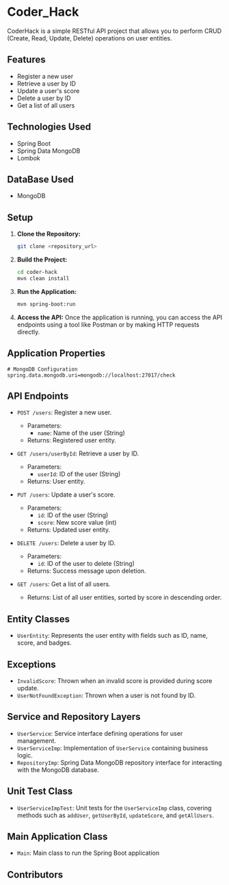 # Coder_Hack

CoderHack is a simple RESTful API project that allows you to perform CRUD (Create, Read, Update, Delete) operations on user entities.

## Features

- Register a new user
- Retrieve a user by ID
- Update a user's score
- Delete a user by ID
- Get a list of all users

## Technologies Used

- Spring Boot
- Spring Data MongoDB
- Lombok

## DataBase Used

- MongoDB

## Setup

1. **Clone the Repository:**
   ```bash
   git clone <repository_url>
   ```

2. **Build the Project:**
   ```bash
   cd coder-hack
   mvn clean install
   ```

3. **Run the Application:**
   ```bash
   mvn spring-boot:run
   ```

4. **Access the API:**
   Once the application is running, you can access the API endpoints using a tool like Postman or by making HTTP requests directly.

## Application Properties

```properties
# MongoDB Configuration
spring.data.mongodb.uri=mongodb://localhost:27017/check
```

## API Endpoints

- `POST /users`: Register a new user.
  - Parameters:
    - `name`: Name of the user (String)
  - Returns: Registered user entity.

- `GET /users/userById`: Retrieve a user by ID.
  - Parameters:
    - `userId`: ID of the user (String)
  - Returns: User entity.

- `PUT /users`: Update a user's score.
  - Parameters:
    - `id`: ID of the user (String)
    - `score`: New score value (int)
  - Returns: Updated user entity.

- `DELETE /users`: Delete a user by ID.
  - Parameters:
    - `id`: ID of the user to delete (String)
  - Returns: Success message upon deletion.

- `GET /users`: Get a list of all users.
  - Returns: List of all user entities, sorted by score in descending order.

## Entity Classes

- `UserEntity`: Represents the user entity with fields such as ID, name, score, and badges.

## Exceptions

- `InvalidScore`: Thrown when an invalid score is provided during score update.
- `UserNotFoundException`: Thrown when a user is not found by ID.

## Service and Repository Layers

- `UserService`: Service interface defining operations for user management.
- `UserServiceImp`: Implementation of `UserService` containing business logic.
- `RepositoryImp`: Spring Data MongoDB repository interface for interacting with the MongoDB database.

## Unit Test Class
- `UserServiceImpTest`: Unit tests for the `UserServiceImp` class, covering methods such as `addUser`, `getUserById`, `updateScore`, and `getAllUsers`.

## Main Application Class
- `Main`: Main class to run the Spring Boot application
## Contributors


